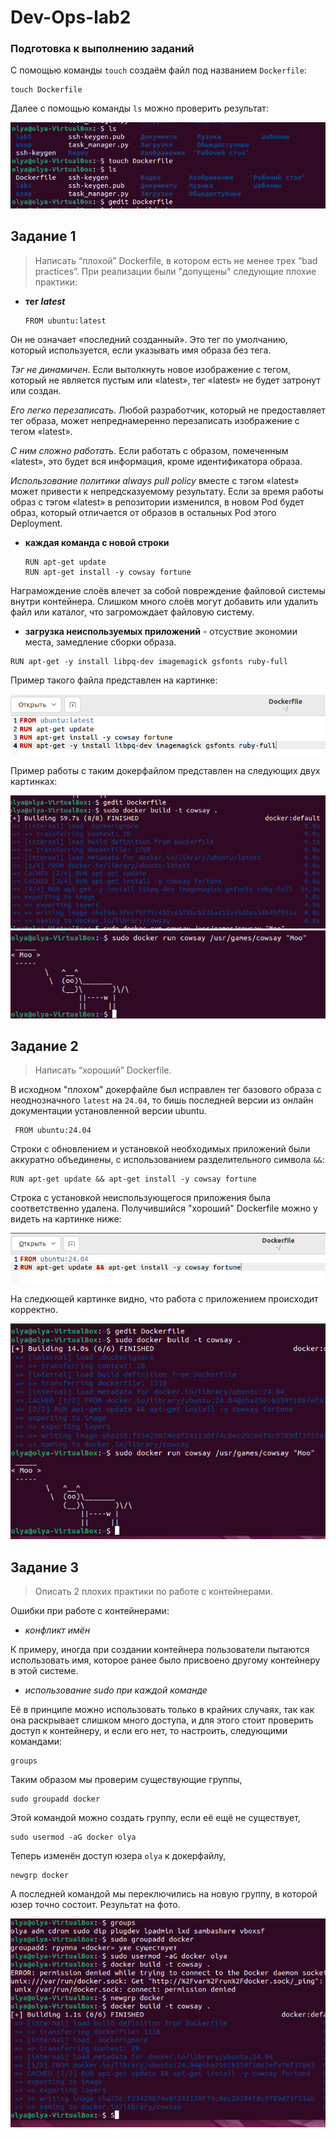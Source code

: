 # Dev-Ops-lab2
### Подготовка к выполнению заданий
С помощью команды `touch` создаём файл под названием `Dockerfile`:
```
touch Dockerfile
```
Далее с помощью команды `ls` можно проверить результат:

![Image alt](1.png)

## Задание 1
> Написать “плохой” Dockerfile, в котором есть не менее трех “bad practices”.
При реализации были "допущены" следующие плохие практики:

- **тег _latest_**
  ```
  FROM ubuntu:latest
  ```
Он не означает «последний созданный». Это тег по умолчанию, который используется, 
если указывать имя образа без тега.

*Тэг не динамичен*. Если вытолкнуть новое изображение с тегом, который не является 
пустым или «latest», тег «latest» не будет затронут или создан. 

*Его легко перезаписать*. Любой разработчик, который не предоставляет тег образа, 
может непреднамеренно перезаписать изображение с тегом «latest». 

*С ним сложно работать*. Если работать с образом, помеченным «latest», это будет вся 
информация, кроме идентификатора образа. 

*Использование политики always pull policy* вместе с тэгом «latest» может привести к 
непредсказуемому результату. Если за время работы образ с тэгом «latest» в 
репозитории изменился, в новом Pod будет образ, который отличается от образов в 
остальных Pod этого Deployment. 

- **каждая команда с новой строки**
  ```
  RUN apt-get update
  RUN apt-get install -y cowsay fortune
  ```
Награмождение слоёв влечет за собой повреждение файловой системы внутри контейнера. Слишком много слоёв могут 
добавить или удалить файл или каталог, что загромождает файловую систему.

- **загрузка неиспользуемых приложений** - отсуствие экономии места, замедление сборки образа.
```
RUN apt-get -y install libpq-dev imagemagick gsfonts ruby-full
```
Пример такого файла представлен на картинке:

![Image alt](7.png)

Пример работы с таким докерфайлом представлен на следующих двух картинках:

![Image alt](8.png)
![Image alt](9.png)
## Задание 2
> Написать “хороший” Dockerfile.

В исходном "плохом" докерфайле был исправлен тег базового образа с неоднозначного `latest` на `24.04`, то бишь последней версии из онлайн документации установленной версии ubuntu.
```
 FROM ubuntu:24.04
```
Строки с обновлением и установкой необходимых приложений были аккуратно объединены, с использованием разделительного символа `&&`:
```
RUN apt-get update && apt-get install -y cowsay fortune
```
Строка с установкой неиспользующегося приложения была соответственно удалена. Получившийся "хороший" Dockerfile можно у видеть на картинке ниже:

![Image alt](10.png)

На следкющей картинке видно, что работа с приложением происходит корректно.

![Image alt](11.png)

## Задание 3
> Описать 2 плохих практики по работе с контейнерами.

Ошибки при работе с контейнерами:
- _конфликт имён_

К примеру, иногда при создании контейнера пользователи пытаются использовать имя, которое ранее было присвоено другому контейнеру в этой системе. 

- _использование sudo при каждой команде_

Её в принципе можно использовать только в крайних случаях, так как она раскрывает слишком много доступа, и для этого стоит проверить доступ к контейнеру, и если его нет, то настроить, следующими командами:
```
groups
```
Таким образом мы проверим существующие группы,
```
sudo groupadd docker
```
Этой командой можно создать группу, если её ещё не существует,
```
sudo usermod -aG docker olya
```
Теперь изменён доступ юзера `olya` к докерфайлу,
```
newgrp docker
```
А последней командой мы переключились на новую группу, в которой юзер точно состоит. Результат на фото.

![Image alt](12.png)
